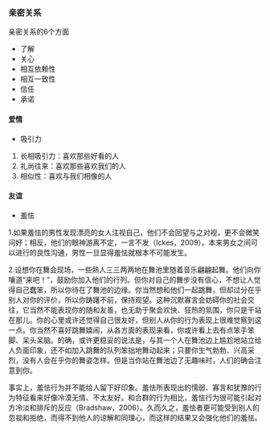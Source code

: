 ### 亲密关系
亲密关系的6个方面
- 了解
- 关心
- 相互依赖性
- 相互一致性
- 信任
- 承诺

#### 爱情

* 吸引力

1. 长相吸引力：喜欢那些好看的人
2. 礼尚往来：喜欢那些喜欢我们的人
3. 相似性：喜欢与我们相像的人

#### 友谊

* 羞怯

1.如果羞怯的男性发现漂亮的女人注视自己，他们不会回望与之对视，更不会微笑问好；相反，他们的眼神游离不定，一言不发（Ickes，2009）。本来男女之间可以进行的良性沟通，男性一旦显得羞怯就根本不可能发生。

2.设想你在舞会现场，一些熟人三三两两地在舞池里随着音乐翩翩起舞。他们向你嚷道“来吧！”，鼓励你加入他们的行列。但你对自己的舞步没有信心，不想让人觉得自己蠢笨，所以你待在了舞池的边缘。你当然想和他们一起跳舞，但却过分在乎别人对你的评价，所以你踌躇不前，保持观望。这种沉默寡言会妨碍你的社会交往，它当然不能表现你的随和友善，也无助于聚会欢快、狂热的氛围，你只是干站在那儿。你的心里或许还觉得自己很友好，但别人从你的行为表现上很难觉察到这一点。你当然不喜好跳舞嬉闹，从各方面的表现来看，你或许看上去有点笨手笨脚、呆头呆脑。的确，或许更稳妥的说法是，与其一个人在舞池边上尴尬地站立给人负面印象，还不如加入跳舞的队列笨拙地舞动起来；只要你生气勃勃、兴高采烈，没有人会在乎你的舞姿怎样。但是当你站在舞池边了无趣味时，人们的确会注意到你。

事实上，羞怯行为并不能给人留下好印象。羞怯所表现出的懦弱、寡言和犹豫的行为特征看来好像冷漠无情、不太友好。和合群的行为相比，羞怯行为很可能引起对方冷淡和排斥的反应（Bradshaw，2006）。久而久之，羞怯者更可能受到别人的忽视和拒绝，而得不到他人的谅解和同理心，而这样的结果又会强化他们的羞怯。
